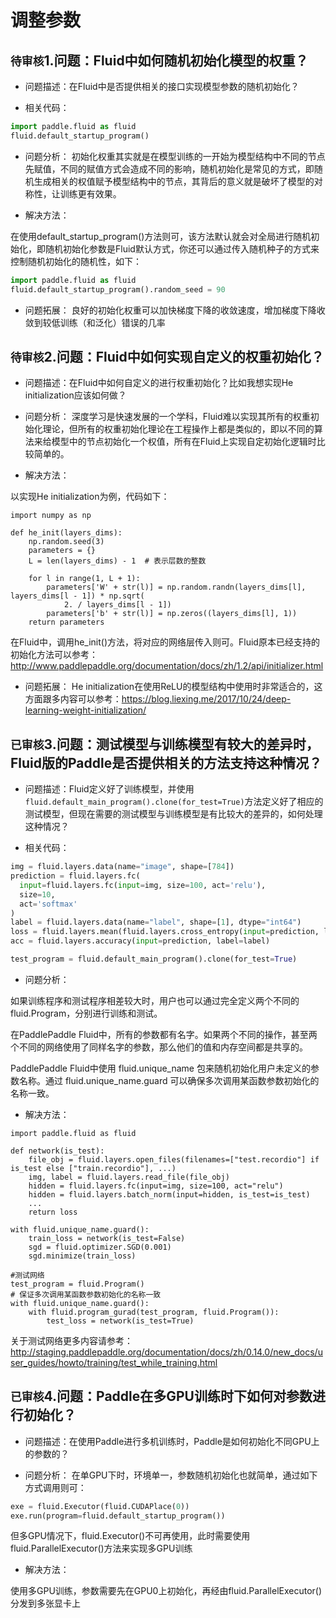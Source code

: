 # 调整参数

## `待审核`1.问题：Fluid中如何随机初始化模型的权重？

+ 问题描述：在Fluid中是否提供相关的接口实现模型参数的随机初始化？

+ 相关代码：

```python
import paddle.fluid as fluid
fluid.default_startup_program()
```

+ 问题分析：
初始化权重其实就是在模型训练的一开始为模型结构中不同的节点先赋值，不同的赋值方式会造成不同的影响，随机初始化是常见的方式，即随机生成相关的权值赋予模型结构中的节点，其背后的意义就是破坏了模型的对称性，让训练更有效果。

+ 解决方法：

在使用default_startup_program()方法则可，该方法默认就会对全局进行随机初始化，即随机初始化参数是Fluid默认方式，你还可以通过传入随机种子的方式来控制随机初始化的随机性，如下：


```python
import paddle.fluid as fluid
fluid.default_startup_program().random_seed = 90
```


+ 问题拓展：
良好的初始化权重可以加快梯度下降的收敛速度，增加梯度下降收敛到较低训练（和泛化）错误的几率



## `待审核`2.问题：Fluid中如何实现自定义的权重初始化？

+ 问题描述：在Fluid中如何自定义的进行权重初始化？比如我想实现He initialization应该如何做？

+ 问题分析：
深度学习是快速发展的一个学科，Fluid难以实现其所有的权重初始化理论，但所有的权重初始化理论在工程操作上都是类似的，即以不同的算法来给模型中的节点初始化一个权值，所有在Fluid上实现自定初始化逻辑时比较简单的。

+ 解决方法：

以实现He initialization为例，代码如下：

```
import numpy as np

def he_init(layers_dims):
    np.random.seed(3)
    parameters = {}
    L = len(layers_dims) - 1  # 表示层数的整数

    for l in range(1, L + 1):
        parameters['W' + str(l)] = np.random.randn(layers_dims[l], layers_dims[l - 1]) * np.sqrt(
            2. / layers_dims[l - 1])
        parameters['b' + str(l)] = np.zeros((layers_dims[l], 1))
    return parameters
```

在Fluid中，调用he_init()方法，将对应的网络层传入则可。Fluid原本已经支持的初始化方法可以参考：http://www.paddlepaddle.org/documentation/docs/zh/1.2/api/initializer.html


+ 问题拓展：
He initialization在使用ReLU的模型结构中使用时非常适合的，这方面跟多内容可以参考：https://blog.liexing.me/2017/10/24/deep-learning-weight-initialization/


## `已审核`3.问题：测试模型与训练模型有较大的差异时，Fluid版的Paddle是否提供相关的方法支持这种情况？

+ 问题描述：Fluid定义好了训练模型，并使用`fluid.default_main_program().clone(for_test=True)`方法定义好了相应的测试模型，但现在需要的测试模型与训练模型是有比较大的差异的，如何处理这种情况？

+ 相关代码：

```python
img = fluid.layers.data(name="image", shape=[784])
prediction = fluid.layers.fc(
  input=fluid.layers.fc(input=img, size=100, act='relu'),
  size=10,
  act='softmax'
)
label = fluid.layers.data(name="label", shape=[1], dtype="int64")
loss = fluid.layers.mean(fluid.layers.cross_entropy(input=prediction, label=label))
acc = fluid.layers.accuracy(input=prediction, label=label)

test_program = fluid.default_main_program().clone(for_test=True)
```

+ 问题分析：

如果训练程序和测试程序相差较大时，用户也可以通过完全定义两个不同的 fluid.Program，分别进行训练和测试。

在PaddlePaddle Fluid中，所有的参数都有名字。如果两个不同的操作，甚至两个不同的网络使用了同样名字的参数，那么他们的值和内存空间都是共享的。

PaddlePaddle Fluid中使用 fluid.unique_name 包来随机初始化用户未定义的参数名称。通过 fluid.unique_name.guard 可以确保多次调用某函数参数初始化的名称一致。

+ 解决方法：

```
import paddle.fluid as fluid

def network(is_test):
    file_obj = fluid.layers.open_files(filenames=["test.recordio"] if is_test else ["train.recordio"], ...)
    img, label = fluid.layers.read_file(file_obj)
    hidden = fluid.layers.fc(input=img, size=100, act="relu")
    hidden = fluid.layers.batch_norm(input=hidden, is_test=is_test)
    ...
    return loss

with fluid.unique_name.guard():
    train_loss = network(is_test=False)
    sgd = fluid.optimizer.SGD(0.001)
    sgd.minimize(train_loss)

#测试网络
test_program = fluid.Program()
# 保证多次调用某函数参数初始化的名称一致
with fluid.unique_name.guard():
    with fluid.program_gurad(test_program, fluid.Program()):
        test_loss = network(is_test=True)
```

关于测试网络更多内容请参考：http://staging.paddlepaddle.org/documentation/docs/zh/0.14.0/new_docs/user_guides/howto/training/test_while_training.html


## `已审核`4.问题：Paddle在多GPU训练时下如何对参数进行初始化？

+ 问题描述：在使用Paddle进行多机训练时，Paddle是如何初始化不同GPU上的参数的？

+ 问题分析：
在单GPU下时，环境单一，参数随机初始化也就简单，通过如下方式调用则可：

```python
exe = fluid.Executor(fluid.CUDAPlace(0))
exe.run(program=fluid.default_startup_program())
```

但多GPU情况下，fluid.Executor()不可再使用，此时需要使用fluid.ParallelExecutor()方法来实现多GPU训练

+ 解决方法：

使用多GPU训练，参数需要先在GPU0上初始化，再经由fluid.ParallelExecutor()分发到多张显卡上


















